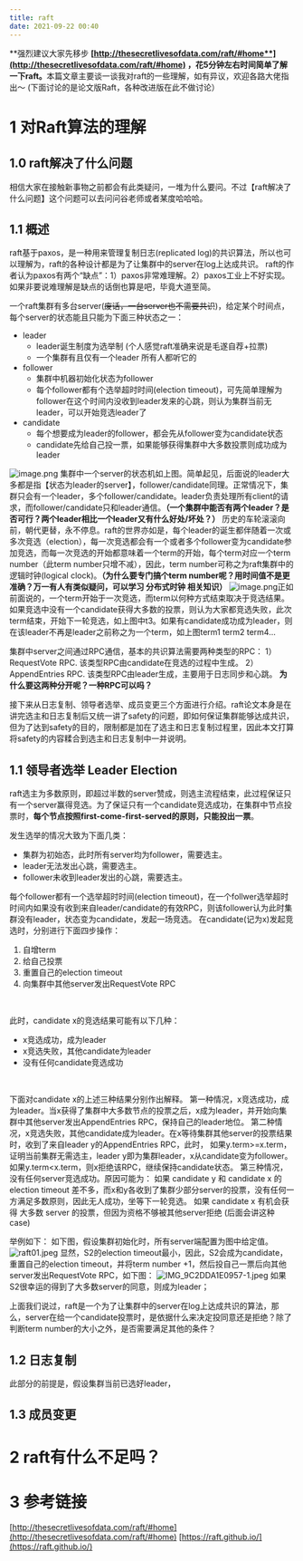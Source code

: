 ```yaml
---
title: raft
date: 2021-09-22 00:40
---
```

**强烈建议大家先移步 **[**http://thesecretlivesofdata.com/raft/#home**](http://thesecretlivesofdata.com/raft/#home)** ，花5分钟左右时间简单了解一下raft。**
​本篇文章主要谈一谈我对raft的一些理解，如有异议，欢迎各路大佬指出～
(下面讨论的是论文版Raft，各种改进版在此不做讨论）

# 1 对Raft算法的理解
## 1.0 raft解决了什么问题
相信大家在接触新事物之前都会有此类疑问，一堆为什么要问。不过【raft解决了什么问题】这个问题可以去问问谷老师或者某度哈哈哈。​
## 1.1 概述
raft基于paxos，是一种用来管理复制日志(replicated log)的共识算法，所以也可以理解为，raft的各种设计都是为了让集群中的server在log上达成共识。
raft的作者认为paxos有两个“缺点”：1）paxos非常难理解。2）paxos工业上不好实现。如果非要说难理解是缺点的话倒也算是吧，毕竟大道至简。


一个raft集群有多台server(~~废话，一台server也不需要共识~~)，给定某个时间点，每个server的状态能且只能为下面三种状态之一：

- leader
   - leader诞生制度为选举制 (个人感觉raft准确来说是毛遂自荐+拉票)
   - 一个集群有且仅有一个leader 所有人都听它的
- follower
   - 集群中机器初始化状态为follower
   - 每个follower都有个选举超时时间(election timeout)，可先简单理解为follower在这个时间内没收到leader发来的心跳，则认为集群当前无leader，可以开始竞选leader了
- candidate
   - 每个想要成为leader的follower，都会先从follower变为candidate状态
   - candidate先给自己投一票，如果能够获得集群中大多数投票则成功成为leader

![image.png](https://intranetproxy.alipay.com/skylark/lark/0/2021/png/326239/1632043817635-5bddfb66-d622-4ab9-ab05-04404acc2157.png#height=206&id=j25Th&margin=%5Bobject%20Object%5D&name=image.png&originHeight=412&originWidth=888&originalType=binary&ratio=1&size=147643&status=done&style=none&width=444)
集群中一个server的状态机如上图。简单起见，后面说的leader大多都是指【状态为leader的server】，follower/candidate同理。
​
正常情况下，集群只会有一个leader，多个follower/candidate。leader负责处理所有client的请求，而follower/candidate只和leader通信。**（一个集群中能否有两个leader？是否可行？两个leader相比一个leader又有什么好处/坏处？）**
历史的车轮滚滚向前，朝代更替，永不停息。raft的世界亦如是，每个leader的诞生都伴随着一次或多次竞选（election），每一次竞选都会有一个或者多个follower变为candidate参加竞选，而每一次竞选的开始都意味着一个term的开始，每个term对应一个term number（此term number只增不减），因此，term number可称之为raft集群中的逻辑时钟(logical clock)。**（为什么要专门搞个term number呢？用时间值不是更准确？万一有人有类似疑问，可以学习 分布式时钟 相关知识）**
![image.png](https://intranetproxy.alipay.com/skylark/lark/0/2021/png/326239/1632042837508-0ecc2902-eabe-410e-b6dd-08e17517a933.png#height=150&id=Gddfn&margin=%5Bobject%20Object%5D&name=image.png&originHeight=300&originWidth=738&originalType=binary&ratio=1&size=69155&status=done&style=none&width=369)**​**
正如前面说的，一个term开始于一次竞选，而term以何种方式结束取决于竞选结果。如果竞选中没有一个candidate获得大多数的投票，则认为大家都竞选失败，此次term结束，开始下一轮竞选，如上图中t3。如果有candidate成功成为leader，则在该leader不再是leader之前称之为一个term，如上图term1 term2 term4...
​

集群中server之间通过RPC通信，基本的共识算法需要两种类型的RPC：
1）RequestVote RPC. 该类型RPC由candidate在竞选的过程中生成。
2）AppendEntries RPC. 该类型RPC由leader生成，主要用于日志同步和心跳。
**为什么要这两种分开呢？一种RPC可以吗？**


接下来从日志复制、领导者选举、成员变更三个方面进行介绍。raft论文本身是在讲完选主和日志复制后又统一讲了safety的问题，即如何保证集群能够达成共识，但为了达到safety的目的，限制都是加在了选主和日志复制过程里，因此本文打算将safety的内容糅合到选主和日志复制中一并说明。
## 1.1 领导者选举 Leader Election


raft选主为多数原则，即超过半数的server赞成，则选主流程结束，此过程保证只有一个server赢得竞选。为了保证只有一个candidate竞选成功，在集群中节点投票时，**每个节点按照first-come-first-served的原则，只能投出一票**。


发生选举的情况大致为下面几类：

- 集群为初始态，此时所有server均为follower，需要选主。
- leader无法发出心跳，需要选主。
- follower未收到leader发出的心跳，需要选主。



每个follower都有一个选举超时时间(election timeout)，在一个follwer选举超时时间内如果没有收到来自leader/candidate的有效RPC，则该follower认为此时集群没有leader，状态变为candidate，发起一场竞选。
在candidate(记为x)发起竞选时，分别进行下面四步操作：

1. 自增term
1. 给自己投票
1. 重置自己的election timeout
1. 向集群中其他server发出RequestVote RPC

​

此时，candidate x的竞选结果可能有以下几种：

- x竞选成功，成为leader
- x竞选失败，其他candidate为leader
- 没有任何candidate竞选成功

​

下面对candidate x的上述三种结果分别作出解释。
第一种情况，x竞选成功，成为leader。当x获得了集群中大多数节点的投票之后，x成为leader，并开始向集群中其他server发出AppendEntries RPC，保持自己的leader地位。
第二种情况，x竞选失败，其他candidate成为leader。在x等待集群其他server的投票结果时，收到了来自leader y的AppendEntries RPC，此时，
如果y.term>=x.term，证明当前集群无需选主，leader y即为集群leader，x从candidate变为follower。
如果y.term<x.term，则x拒绝该RPC，继续保持candidate状态。
第三种情况，没有任何server竞选成功。原因可能为：
如果 candidate y 和 candidate x 的 election timeout 差不多，而x和y各收到了集群少部分server的投票，没有任何一方满足多数原则，因此无人成功，坐等下一轮竞选。
如果 candidate x 有机会获得 大多数 server 的投票，但因为资格不够被其他server拒绝 (后面会讲这种case)


举例如下：
如下图，假设集群初始化时，所有server端配置为图中给定值。
![raft01.jpeg](https://intranetproxy.alipay.com/skylark/lark/0/2021/jpeg/326239/1624026911244-8a964c75-c84c-41d3-af99-719f59401b6b.jpeg#height=277&id=ud46a4e2d&margin=%5Bobject%20Object%5D&name=raft01.jpeg&originHeight=898&originWidth=1809&originalType=binary&ratio=1&size=182094&status=done&style=none&width=559)
显然，S2的election timeout最小，因此，S2会成为candidate，重置自己的election timeout，并将term number +1，然后投自己一票后向其他server发出RequestVote RPC，如下图：
![IMG_9C2DDA1E0957-1.jpeg](https://intranetproxy.alipay.com/skylark/lark/0/2021/jpeg/326239/1632045863460-37726f57-118a-4316-92c9-3902dd3f944a.jpeg#height=299&id=dOuvQ&margin=%5Bobject%20Object%5D&name=IMG_9C2DDA1E0957-1.jpeg&originHeight=960&originWidth=1785&originalType=binary&ratio=1&size=194863&status=done&style=none&width=556)
如果S2很幸运的得到了大多数server的同意，则成为leader；


上面我们说过，raft是一个为了让集群中的server在log上达成共识的算法，那么，server在给一个candidate投票时，是依据什么来决定投同意还是拒绝？除了判断term number的大小之外，是否需要满足其他的条件？
## 1.2 日志复制
此部分的前提是，假设集群当前已选好leader，






## 1.3 成员变更








# 2 raft有什么不足吗？








# 3 参考链接
[http://thesecretlivesofdata.com/raft/#home](http://thesecretlivesofdata.com/raft/#home)
[https://raft.github.io/](https://raft.github.io/)